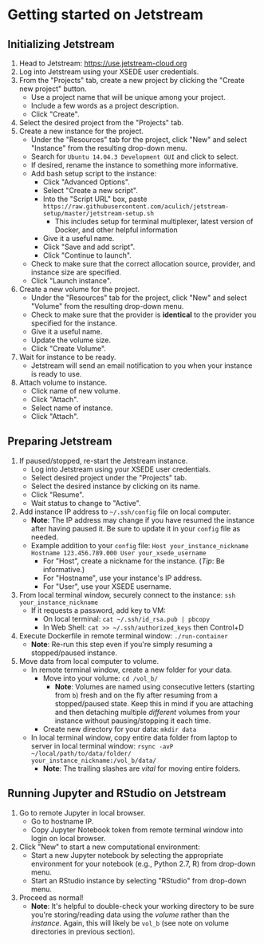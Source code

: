 # Getting started on Jetstream

## Initializing Jetstream
  1. Head to Jetstream: https://use.jetstream-cloud.org
  1. Log into Jetstream using your XSEDE user credentials.
  1. From the "Projects" tab, create a new project by clicking the "Create new project" button.
      * Use a project name that will be unique among your project.
      * Include a few words as a project description.
      * Click "Create".
  1. Select the desired project from the "Projects" tab.
  1. Create a new instance for the project.
      * Under the "Resources" tab for the project, click "New" and select "Instance" from the resulting drop-down menu.
      * Search for `Ubuntu 14.04.3 Development GUI` and click to select.
      * If desired, rename the instance to something more informative.
      * Add bash setup script to the instance:
          * Click "Advanced Options".
          * Select "Create a new script".
          * Into the "Script URL" box, paste `https://raw.githubusercontent.com/aculich/jetstream-setup/master/jetstream-setup.sh`
              * This includes setup for terminal multiplexer, latest version of Docker, and other helpful information
          * Give it a useful name.
          * Click "Save and add script".
          * Click "Continue to launch".
      * Check to make sure that the correct allocation source, provider, and instance size are specified.
      * Click "Launch instance".
  1. Create a new volume for the project.
      * Under the "Resources" tab for the project, click "New" and select "Volume" from the resulting drop-down menu.
      * Check to make sure that the provider is **identical** to the provider you specified for the instance.
      * Give it a useful name.
      * Update the volume size.
      * Click "Create Volume".
  1. Wait for instance to be ready.
      * Jetstream will send an email notification to you when your instance is ready to use.
  1. Attach volume to instance.
      * Click name of new volume.
      * Click "Attach".
      * Select name of instance.
      * Click "Attach".

## Preparing Jetstream
  1. If paused/stopped, re-start the Jetstream instance.
      * Log into Jetstream using your XSEDE user credentials.
      * Select desired project under the "Projects" tab.
      * Select the desired instance by clicking on its name.
      * Click "Resume".
      * Wait status to change to "Active".
  1. Add instance IP address to `~/.ssh/config` file on local computer.
      * **Note**: The IP address may change if you have resumed the instance after having paused it. Be sure to update it in your `config` file as needed.
      * Example addition to your `config` file:
              ```
              Host your_instance_nickname
                Hostname 123.456.789.000
                User your_xsede_username
              ```
          * For "Host", create a nickname for the instance. (*Tip*: Be informative.)
          * For "Hostname", use your instance's IP address.
          * For "User", use your XSEDE username.
  1. From local terminal window, securely connect to the instance: `ssh your_instance_nickname`
      * If it requests a password, add key to VM:
          * On local terminal: `cat ~/.ssh/id_rsa.pub | pbcopy`
          * In Web Shell: `cat >> ~/.ssh/authorized_keys` then Control+D
  1. Execute Dockerfile in remote terminal window: `./run-container`
      * **Note**: Re-run this step even if you're simply resuming a stopped/paused instance.
  1. Move data from local computer to volume.
      * In remote terminal window, create a new folder for your data.
          * Move into your volume: `cd /vol_b/`
              * **Note**: Volumes are named using consecutive letters (starting from `b`) fresh and on the fly after resuming from a stopped/paused state. Keep this in mind if you are attaching and then detaching multiple *different* volumes from your instance without pausing/stopping it each time.
          * Create new directory for your data: `mkdir data`
      * In local terminal window, copy entire data folder from laptop to server in local terminal window: `rsync -avP ~/local/path/to/data/folder/ your_instance_nickname:/vol_b/data/`
          * **Note**: The trailing slashes are *vital* for moving entire folders.

## Running Jupyter and RStudio on Jetstream
  1. Go to remote Jupyter in local browser.
      * Go to hostname IP.
      * Copy Jupyter Notebook token from remote terminal window into login on local browser.
  1. Click "New" to start a new computational environment:
      * Start a new Jupyter notebook by selecting the appropriate environment for your notebook (e.g., Python 2.7, R) from drop-down menu.
      * Start an RStudio instance by selecting "RStudio" from drop-down menu.
  1. Proceed as normal!
      * **Note**: It's helpful to double-check your working directory to be sure you're storing/reading data using the *volume* rather than the *instance*. Again, this will likely be `vol_b` (see note on volume directories in previous section).
